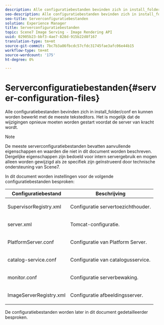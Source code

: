 ```yaml
---
description: Alle configuratiebestanden bevinden zich in install_folder/conf en kunnen worden bewerkt met de meeste teksteditors. Het is mogelijk dat de wijzigingen opnieuw moeten worden gestart voordat de server van kracht wordt.
seo-description: Alle configuratiebestanden bevinden zich in install_folder/conf en kunnen worden bewerkt met de meeste teksteditors. Het is mogelijk dat de wijzigingen opnieuw moeten worden gestart voordat de server van kracht wordt.
seo-title: Serverconfiguratiebestanden
solution: Experience Manager
title: Serverconfiguratiebestanden
topic: Scene7 Image Serving - Image Rendering API
uuid: 02905b23-bbf3-4ae7-828d-915b22d8f167
translation-type: tm+mt
source-git-commit: 7bc7b3a86fbcdc57cfdc31745fae3afc06e44b15
workflow-type: tm+mt
source-wordcount: '175'
ht-degree: 0%

---
```



# Serverconfiguratiebestanden{#server-configuration-files}

Alle configuratiebestanden bevinden zich in install_folder/conf en kunnen worden bewerkt met de meeste teksteditors. Het is mogelijk dat de wijzigingen opnieuw moeten worden gestart voordat de server van kracht wordt.

>[!NOTE]
>
>De meeste serverconfiguratiebestanden bevatten aanvullende eigenschappen en waarden die niet in dit document worden beschreven. Dergelijke eigenschappen zijn bedoeld voor intern servergebruik en mogen alleen worden gewijzigd als ze specifiek zijn geïnstrueerd door technische ondersteuning van Scene7.

In dit document worden instellingen voor de volgende configuratiebestanden besproken:

<table id="table_D307B20E65B742A7AC3DEBF1E650719E"> 
 <thead> 
  <tr> 
   <th class="entry"> <b>Configuratiebestand</b> </th> 
   <th class="entry"> <b>Beschrijving</b> </th> 
  </tr> 
 </thead>
 <tbody> 
  <tr> 
   <td> <p> <span class="filepath"> SupervisorRegistry.xml</span> </p> </td> 
   <td> <p>Configuratie servertoezichthouder. </p> </td> 
  </tr> 
  <tr> 
   <td> <p> <span class="filepath"> server.xml</span> </p> </td> 
   <td> <p>Tomcat-configuratie. </p> </td> 
  </tr> 
  <tr> 
   <td> <p> <span class="filepath"> PlatformServer.conf</span> </p> </td> 
   <td> <p>Configuratie van Platform Server. </p> </td> 
  </tr> 
  <tr> 
   <td> <p> <span class="filepath"> catalog-service.conf</span> </p> </td> 
   <td> <p>Configuratie van catalogusservice. </p> </td> 
  </tr> 
  <tr> 
   <td> <p> <span class="filepath"> monitor.conf</span> </p> </td> 
   <td> <p>Configuratie serverbewaking. </p> </td> 
  </tr> 
  <tr> 
   <td> <p> <span class="filepath"> ImageServerRegistry.xml</span> </p> </td> 
   <td> <p>Configuratie afbeeldingsserver. </p> </td> 
  </tr> 
 </tbody> 
</table>

De configuratiebestanden worden later in dit document gedetailleerder besproken.
